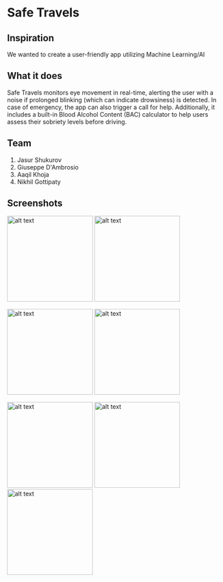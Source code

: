# Safe Travels 

## Inspiration
We wanted to create a user-friendly app utilizing Machine Learning/AI

## What it does
Safe Travels monitors eye movement in real-time, alerting the user with a noise if prolonged blinking (which can indicate drowsiness) is detected. In case of emergency, the app can also trigger a call for help. Additionally, it includes a built-in Blood Alcohol Content (BAC) calculator to help users assess their sobriety levels before driving.

## Team
1. Jasur Shukurov
2.  Giuseppe D'Ambrosio 
3.  Aaqil Khoja 
4.  Nikhil Gottipaty 

## Screenshots 

<img src="https://github.com/jasur-2902/SafeTravels/blob/master/img/img4.jpg?raw=true" alt="alt text" width="200">  <img src="https://github.com/jasur-2902/SafeTravels/blob/master/img/img1.jpg?raw=true" alt="alt text" width="200">

<img src="https://github.com/jasur-2902/SafeTravels/blob/master/img/img2.jpg?raw=true" alt="alt text" width="200">  <img src="https://github.com/jasur-2902/SafeTravels/blob/master/img/img3.jpg?raw=true" alt="alt text" width="200">

<img src="https://github.com/jasur-2902/SafeTravels/blob/master/img/img5.jpg?raw=true" alt="alt text" width="200">   <img src="https://github.com/jasur-2902/SafeTravels/blob/master/img/img6.jpg?raw=true" alt="alt text" width="200">
<img src="https://github.com/jasur-2902/SafeTravels/blob/master/img/img7.jpg?raw=true" alt="alt text" width="200">






